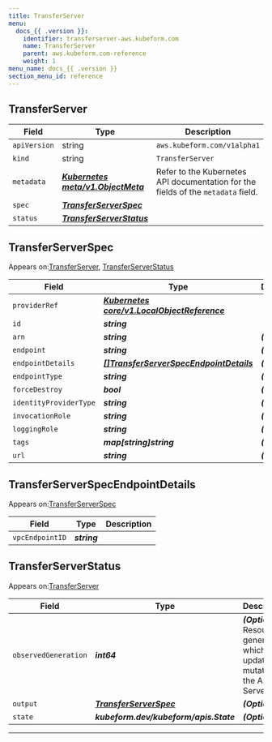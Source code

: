 ```yaml
---
title: TransferServer
menu:
  docs_{{ .version }}:
    identifier: transferserver-aws.kubeform.com
    name: TransferServer
    parent: aws.kubeform.com-reference
    weight: 1
menu_name: docs_{{ .version }}
section_menu_id: reference
---
```


## TransferServer
| Field | Type | Description |
| ------ | ----- | ----------- |
| `apiVersion` | string | `aws.kubeform.com/v1alpha1` |
|    `kind` | string | `TransferServer` |
| `metadata` | ***[Kubernetes meta/v1.ObjectMeta](https://kubernetes.io/docs/reference/generated/kubernetes-api/v1.13/#objectmeta-v1-meta)***|Refer to the Kubernetes API documentation for the fields of the `metadata` field.|
| `spec` | ***[TransferServerSpec](#transferserverspec)***||
| `status` | ***[TransferServerStatus](#transferserverstatus)***||
## TransferServerSpec

Appears on:[TransferServer](#transferserver), [TransferServerStatus](#transferserverstatus)

| Field | Type | Description |
| ------ | ----- | ----------- |
| `providerRef` | ***[Kubernetes core/v1.LocalObjectReference](https://kubernetes.io/docs/reference/generated/kubernetes-api/v1.13/#localobjectreference-v1-core)***||
| `id` | ***string***||
| `arn` | ***string***| ***(Optional)*** |
| `endpoint` | ***string***| ***(Optional)*** |
| `endpointDetails` | ***[[]TransferServerSpecEndpointDetails](#transferserverspecendpointdetails)***| ***(Optional)*** |
| `endpointType` | ***string***| ***(Optional)*** |
| `forceDestroy` | ***bool***| ***(Optional)*** |
| `identityProviderType` | ***string***| ***(Optional)*** |
| `invocationRole` | ***string***| ***(Optional)*** |
| `loggingRole` | ***string***| ***(Optional)*** |
| `tags` | ***map[string]string***| ***(Optional)*** |
| `url` | ***string***| ***(Optional)*** |
## TransferServerSpecEndpointDetails

Appears on:[TransferServerSpec](#transferserverspec)

| Field | Type | Description |
| ------ | ----- | ----------- |
| `vpcEndpointID` | ***string***||
## TransferServerStatus

Appears on:[TransferServer](#transferserver)

| Field | Type | Description |
| ------ | ----- | ----------- |
| `observedGeneration` | ***int64***| ***(Optional)*** Resource generation, which is updated on mutation by the API Server.|
| `output` | ***[TransferServerSpec](#transferserverspec)***| ***(Optional)*** |
| `state` | ***kubeform.dev/kubeform/apis.State***| ***(Optional)*** |
---
